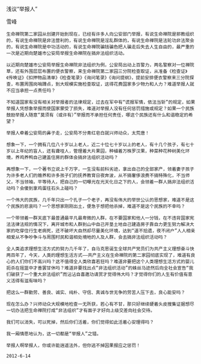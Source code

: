 浅议“举报人”

雪峰


    生命禅院第二家园从创建开始到现在，已经有许多人向公安部门举报，有说生命禅院是邪教组织的，有说生命禅院是非法营利的，有说生命禅院是淫乱群体的，有说生命禅院是法轮功非法聚会的，有说生命禅院是中功活动的，有说生命禅院骗钱骗色把人骗走后失去人生自由的，最严重的一次是近期向楚雄市公安局举报生命禅院在搞非法组织活动。

    以近期向楚雄市公安局举报生命禅院非法组织为例，公安局出动上百警力，两名警察对一位禅院草，还有外围层层布置的便衣警察，来生命禅院第二家园三分院检查取证，从准备《检查证》《传唤证》《扣押物品清单》《检查笔录》《询问笔录》《询问提纲》，提前安排便衣警察来三分院探查，布置周围岗哨蹲点，到大规模实施检查取证，这得花费国家多少物力和人力？难道举报人就不应当承担一点责任吗？

    不知道国家有没有相关对举报者的法律规定，过去在军中有“谎报军情，依法当斩”的规定，如果举报人凭想象举报而使国家蒙受了损失，难道对举报人没有任何惩罚措施或规定？如果一个民族鼓励举报人随意“莫须有（或许有）”举报而不承担任何责任，哪这个民族还有什么和谐稳定的希望？

    举报人牵着公安局的鼻子走，公安局不分青红皂白就兴师动众，太荒唐！

    想象一下，一个拥有几位八十岁以上老人，近二十位七十岁以上的老人，有十几个孩子，有七十岁以上年纪的盲人，还有聋哑人，管理着大片果园，种植着万株罗汉果，种菜种花种树美化环境，养鸡养鸭自己建盖住房的群体会搞非法组织活动吗？

    再想象一下，一个著书立说上千万字，一生没有前科劣迹，拿出自己的全部家产，领着妻子孩子为许多老人们的赡养和许多孩子们的抚养教育日夜奔波，从不搞奢侈浪费不搞特殊化，不当师父，不当领袖，平等待人，把自己的一切曝光在光天化日之下的人，会领着一群人搞非法组织活动吗？会傻到拿鸡蛋往石头上碰吗？

    一个伟大的民族，几千年只出一个孔子一个老子，再没有伟大的举世公认的思想家，难道不是这个民族的悲哀吗？一个思想家刚刚出土，便急于想把他杀掉，难道不是这个民族的不幸吗？

    一个带领着一群天底下最普通最平凡最卑微的人群，在不要国家和他人一分钱，在不违背国家宪法法律法规的情况下，离开城市和人群到山中自己开垦土地自己建造房子靠自力更生努力解决大家的吃穿住行生老病死，还不破坏大自然却尽量美化环境，达到“道不拾遗，夜不闭户”人人相亲相爱从不争吵争斗与周围村民和谐相处境地的人及人群，会去搞非法组织活动吗？

    全人类追求理想生活方式的努力几千年了，自马克思诞生全球共产党员们为共产主义理想奋斗快两百年了，今天，人类的理想生活方式——共产主义在生命禅院的第二家园彻底实现了，难道有良心的人们你们不高兴吗？这不值得全人类欣喜若狂吗？难道非要把这个人类理想生活方式的婴儿扼杀在摇篮中才善罢甘休吗？难道非要找出点“非法组织活动”的蛛丝马迹然后向全社会宣告“我们破获了一个重大非法组织”而沾沾自喜邀功请赏才觉得伟大吗？才觉得你们的人生有价值有意义活得有滋有味吗？

    把这么一群勤劳、善良、诚实、纯朴、守信、真诚与世无争的劳苦人压下去，良心能安吗？

    现在怎么办？兴师动众大规模地检查一无所获，若心有不甘，那只好继续硬着头皮搜集证据想尽一切办法把生命禅院打成“非法组织”才有面子才好向上级交差向社会交待。

    我们可以消失，可以死掉，然后你们活着，你们觉得如此活着心安理得吗？

    我一厢情愿地认为，这一切都是“举报人”之错。

    举报人啊举报人，你或许能逍遥法外，但你逃不掉因果报应之惩罚！

    2012-6-14 



